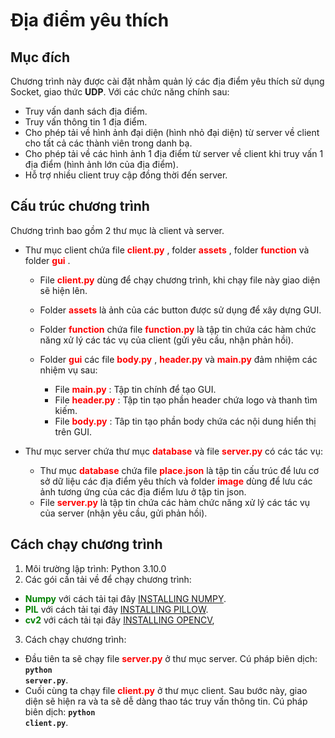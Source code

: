 # Địa điểm yêu thích

## Mục đích

Chương trình này được cài đặt nhằm quản lý các địa điểm yêu thích sử dụng Socket, giao thức **UDP**. Với các chức năng chính sau:
* Truy vấn danh sách địa điểm.
* Truy vấn thông tin 1 địa điểm.
* Cho phép tải về hình ảnh đại diện (hình nhỏ đại diện) từ server về client cho tất cả các thành viên trong danh bạ.
* Cho phép tải về các hình ảnh 1 địa điểm từ server về client khi truy vấn 1 địa điểm (hình ảnh lớn của địa điểm).
* Hỗ trợ nhiều client truy cập đồng thời đến server.
## Cấu trúc chương trình

Chương trình bao gồm 2 thư mục là client và server. 

* Thư mục client chứa file <span style="color:red">**client.py** </span>, folder <span style="color:red">**assets** </span>, folder <span style="color:red">**function** </span> và folder <span style="color:red">**gui** </span>.

    * File <span style="color:red">**client.py** </span> dùng để chạy chương trình, khi chạy file này giao diện sẽ hiện lên.

    * Folder <span style="color:red">**assets** </span> là ảnh của các button được sử dụng để xây dựng GUI.

    * Folder <span style="color:red">**function** </span> chứa file <span style="color:red">**function.py** </span> là tập tin chứa các hàm chức năng xử lý các tác vụ của client (gửi yêu cầu, nhận phản hồi).

    * Folder <span style="color:red">**gui** </span>  các file <span style="color:red">**body.py** </span>, <span style="color:red">**header.py** </span> và <span style="color:red">**main.py** </span> đảm nhiệm các nhiệm vụ sau:
        * File <span style="color:red">**main.py** </span>: Tập tin chính để tạo GUI.
        * File <span style="color:red">**header.py** </span>: Tập tin tạo phần header chứa logo và thanh tìm kiếm.
        * File <span style="color:red">**body.py** </span>: Tâp tin tạo phần body chứa các nội dung hiển thị trên GUI.
        
* Thư mục server chứa thư mục <span style="color:red">**database** </span> và file <span style="color:red">**server.py** </span> có các tác vụ:
    * Thư mục <span style="color:red">**database** </span> chứa file <span style="color:red">**place.json** </span> là tập tin cấu trúc để lưu cơ sở dữ liệu các địa điểm yêu thích và folder <span style="color:red">**image** </span> dùng để lưu các ảnh tương ứng của các địa điểm lưu ở tập tin json.
    * File <span style="color:red">**server.py** </span> là tập tin chứa các hàm chức năng xử lý các tác vụ của server (nhận yêu cầu, gửi phản hồi).

## Cách chạy chương trình
1. Môi trường lập trình: Python 3.10.0
2. Các gói cần tải về để chạy chương trình:
* <span style="color:green">**Numpy** </span> với cách tải tại đây [INSTALLING NUMPY](https://numpy.org/install/).
* <span style="color:green">**PIL** </span> với cách tải tại đây [INSTALLING PILLOW](https://blog.finxter.com/python-install-pil/).
* <span style="color:green">**cv2** </span> với cách tải tại đây [INSTALLING OPENCV](https://pypi.org/project/opencv-python/),
3. Cách chạy chương trình:
* Đầu tiên ta sẽ chạy file <span style="color:red">**server.py** </span> ở thư mục server.
    Cú pháp biên dịch: <code>**python server.py**</code>.
* Cuối cùng ta chạy file <span style="color:red">**client.py** </span> ở thư mục client. Sau bước này, giao diện sẽ hiện ra và ta sẽ dễ dàng thao tác truy vấn thông tin.
    Cú pháp biên dịch: <code>**python client.py**</code>.